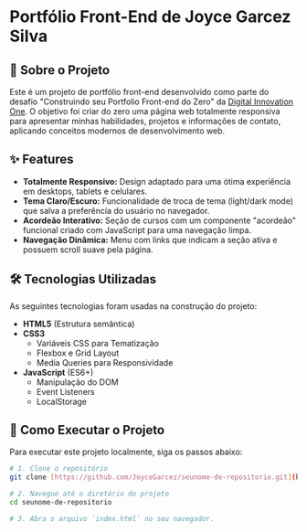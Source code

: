 # Portfólio Front-End de Joyce Garcez Silva

## 📖 Sobre o Projeto

Este é um projeto de portfólio front-end desenvolvido como parte do desafio "Construindo seu Portfolio Front-end do Zero" da [Digital Innovation One](https://www.dio.me/). O objetivo foi criar do zero uma página web totalmente responsiva para apresentar minhas habilidades, projetos e informações de contato, aplicando conceitos modernos de desenvolvimento web.

## ✨ Features

-   **Totalmente Responsivo:** Design adaptado para uma ótima experiência em desktops, tablets e celulares.
-   **Tema Claro/Escuro:** Funcionalidade de troca de tema (light/dark mode) que salva a preferência do usuário no navegador.
-   **Acordeão Interativo:** Seção de cursos com um componente "acordeão" funcional criado com JavaScript para uma navegação limpa.
-   **Navegação Dinâmica:** Menu com links que indicam a seção ativa e possuem scroll suave pela página.

## 🛠️ Tecnologias Utilizadas

As seguintes tecnologias foram usadas na construção do projeto:

-   **HTML5** (Estrutura semântica)
-   **CSS3**
    -   Variáveis CSS para Tematização
    -   Flexbox e Grid Layout
    -   Media Queries para Responsividade
-   **JavaScript** (ES6+)
    -   Manipulação do DOM
    -   Event Listeners
    -   LocalStorage

## 🚀 Como Executar o Projeto

Para executar este projeto localmente, siga os passos abaixo:

```bash
# 1. Clone o repositório
git clone [https://github.com/JoyceGarcez/seunome-de-repositorio.git](https://github.com/JoyceGarcez/seunome-de-repositorio.git)

# 2. Navegue até o diretório do projeto
cd seunome-de-repositorio

# 3. Abra o arquivo `index.html` no seu navegador.